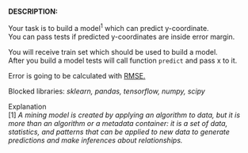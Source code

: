<b>DESCRIPTION:</b>

Your task is to build a model<sup>1</sup> which can predict y-coordinate.  
You can pass tests if predicted y-coordinates are inside error margin.

You will receive train set which should be used to build a model.  
After you build a model tests will call function <code>predict</code> and pass x to it.

Error is going to be calculated with 
<a href="http://www.statisticshowto.com/rmse/">RMSE.</a>

Blocked libraries: <i>sklearn, pandas, tensorflow, numpy, scipy</i>

Explanation  
[1] <i>A mining model is created by applying an algorithm to data, but it is more than an algorithm or a metadata
container: it is a set of data, statistics, and patterns that can be applied to new data to generate predictions
and make inferences about relationships.</i>